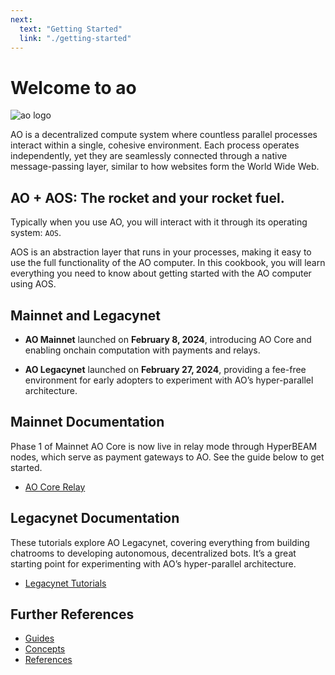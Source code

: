 ```yaml
---
next:
  text: "Getting Started"
  link: "./getting-started"
---
```


# Welcome to ao

![ao logo](/ao-logo-grey.svg)

AO is a decentralized compute system where countless parallel processes interact within a single, cohesive environment. Each process operates independently, yet they are seamlessly connected through a native message-passing layer, similar to how websites form the World Wide Web.

## AO + AOS: The rocket and your rocket fuel.

Typically when you use AO, you will interact with it through its operating system: `AOS`.

AOS is an abstraction layer that runs in your processes, making it easy to use the full functionality of the AO computer. In this cookbook, you will learn everything you need to know about getting started with the AO computer using AOS.

## Mainnet and Legacynet

- **AO Mainnet** launched on **February 8, 2024**, introducing AO Core and enabling onchain computation with payments and relays.

- **AO Legacynet** launched on **February 27, 2024**, providing a fee-free environment for early adopters to experiment with AO’s hyper-parallel architecture.

## Mainnet Documentation

Phase 1 of Mainnet AO Core is now live in relay mode through HyperBEAM nodes, which serve as payment gateways to AO. See the guide below to get started.

- [AO Core Relay](ao-core-relay)

## Legacynet Documentation

These tutorials explore AO Legacynet, covering everything from building chatrooms to developing autonomous, decentralized bots. It’s a great starting point for experimenting with AO’s hyper-parallel architecture.

- [Legacynet Tutorials](/tutorials)

## Further References

- [Guides](/guides)
- [Concepts](/concepts)
- [References](/references)
